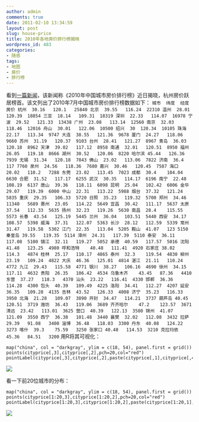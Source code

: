 ```yaml
---
author: admin
comments: true
date: 2011-02-10 13:34:59
layout: post
slug: house-price
title: 2010年各地房价排行榜揭晓
wordpress_id: 483
categories:
- 随感
tags:
- 地图
- 房价
- 排行榜
---
```


看到[一篇新闻](http://news.163.com/11/0209/20/6SFR8GJV00014JB5.html)，该新闻称《2010年中国城市房价排行榜》近日揭晓，杭州房价跃居榜首。该文列出了2010年7月中国城市房价排行榜数据如下：
`
城市	纬度	经度	房价
杭州	30.16	120.1	25840
北京	39.55	116.24	22310
温州	28.01	120.39	18854
三亚	18.14	109.31	18319
深圳	22.33	114.07	16978
宁波	29.52	121.33	13438
广州	23.08	113.14	12560
南京	32.03	118.46	12016
舟山	30.01	122.06	10500
绍兴	30	120.34	10105
珠海	22.17	113.34	9747
大连	38.55	121.36	9678
厦门	24.27	118.06	9660
苏州	31.19	120.37	9103
台州	28.41	121.27	8967
青岛	36.03	120.18	8962
天津	39.02	117.12	8958
南通	32.01	120.51	8950
福州	26.05	119.18	8666
湖州	30.52	120.06	8220
哈尔滨	45.44	126.36	7939
无锡	31.34	120.18	7843
佛山	23.02	113.06	7822
济南	36.4	117	7760
泉州	24.56	118.36	7680
嘉兴	30.46	120.45	7587
海口	20.02	110.2	7288
东莞	23.02	113.45	7023
成都	30.4	104.04	6630
合肥	31.52	117.17	6255
武汉	30.35	114.17	6196
南宁	22.48	108.19	6137
唐山	39.36	118.11	6098
昆明	25.04	102.42	6006
金华	29.07	119.39	6000
中山	22.31	113.22	5988
烟台	37.32	121.24	5835
重庆	29.35	106.33	5720
日照	35.23	119.32	5700
郑州	34.46	11340	5689
惠州	23.05	114.22	5649
宜昌	30.42	111.17	5637
太原	37.54	112.33	5635
扬州	32.23	119.26	5630
南昌	28.4	115.55	5573
长春	43.54	125.19	5445
兰州	36.04	103.51	5440
西安	34.17	108.57	5398
威海	37.31	122.07	5363
长沙	28.12	112.59	5339
常州	31.47	119.58	5302
江门	22.35	113.04	5205
鞍山	41.07	123	5150
秦皇岛	39.55	119.35	5114
漳州	24.31	117.39	5110
泰安	36.11	117.08	5100
镇江	32.11	119.27	5052
承德	40.59	117.57	5016
沈阳	41.48	123.25	4980
呼和浩特	40.48	111.41	4920
石家庄	38.02	114.3	4874
桂林	25.17	110.17	4865
泰州	32.3	119.54	4830
柳州	23.19	109.24	4822
大庆	46.36	125.01	4814
湛江	21.11	110.24	4772
九江	29.43	115.58	4771
银川	38.27	106.16	4690
徐州	34.15	117.11	4632
贵阳	26.35	106.42	4534
乌鲁木齐	43.45	87.36	4410
东营	37.27	118.3	4370
汕头	23.22	116.41	4330
邯郸	36.36	114.28	4300
包头	40.39	109.49	4225
洛阳	34.41	112.27	4207
延安	36.35	109.28	4135
吉林	43.52	126.33	4008
济宁	35.23	116.33	3950
北海	21.28	109.07	3890
开封	34.47	114.21	3737
葫芦岛	40.45	120.51	3719
潍坊	36.43	119.06	3689
齐齐哈尔	47.2	123.57	3671
清远	23.42	113.01	3625
营口	40.39	122.13	3580
锦州	41.07	121.09	3550
西宁	36.38	101.48	3440
襄樊	32.02	112.08	3432
拉萨	29.39	91.08	3400
淄博	36.48	118.03	3300
丹东	40.08	124.22	3273
喀什	39.3	75.59	3250
张家口	40.48	114.53	3210
克拉玛依	45.36	84.51	3200
`
用R将其可视化：

    
    map("china", col = "darkgray", ylim = c(18, 54), panel.first = grid())
    points(cityprice[,3],cityprice[,2],pch=20,col="red")
    pointLabel(cityprice[,3],cityprice[,2],paste(cityprice[,1],cityprice[,4]),cex=1,col="blue")
    


[![](http://yishuo.cos.name/wp-content/uploads/2011/02/h2.png)](http://yishuo.cos.name/wp-content/uploads/2011/02/h2.png)

看一下前20位城市的分布：

    
    map("china", col = "darkgray", ylim = c(18, 54), panel.first = grid())
    points(cityprice[1:20,3],cityprice[1:20,2],pch=20,col="red")
    pointLabel(cityprice[1:20,3],cityprice[1:20,2],paste(cityprice[1:20,1],cityprice[1:20,4]),cex=1,col="blue")
    


[![](http://yishuo.cos.name/wp-content/uploads/2011/02/h3.png)](http://yishuo.cos.name/wp-content/uploads/2011/02/h3.png)
